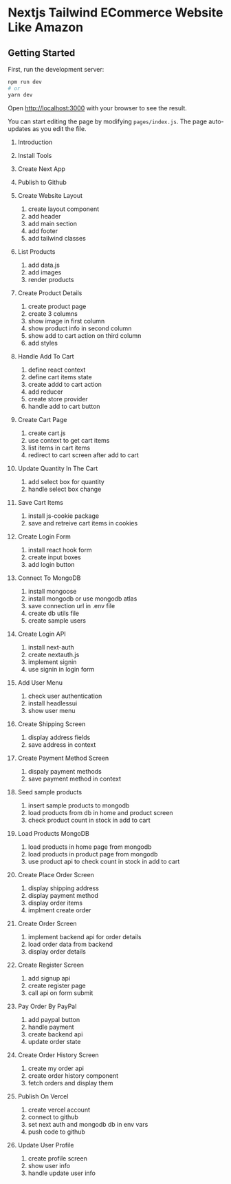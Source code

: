 # Nextjs Tailwind ECommerce Website Like Amazon

## Getting Started

First, run the development server:

```bash
npm run dev
# or
yarn dev
```

Open [http://localhost:3000](http://localhost:3000) with your browser to see the result.

You can start editing the page by modifying `pages/index.js`. The page auto-updates as you edit the file.

1. Introduction
2. Install Tools
3. Create Next App
4. Publish to Github

5. Create Website Layout

   1. create layout component
   2. add header
   3. add main section
   4. add footer
   5. add tailwind classes

6. List Products

   1. add data.js
   2. add images
   3. render products

7. Create Product Details

   1. create product page
   2. create 3 columns
   3. show image in first column
   4. show product info in second column
   5. show add to cart action on third column
   6. add styles

8. Handle Add To Cart

   1. define react context
   2. define cart items state
   3. create addd to cart action
   4. add reducer
   5. create store provider
   6. handle add to cart button

9. Create Cart Page

   1. create cart.js
   2. use context to get cart items
   3. list items in cart items
   4. redirect to cart screen after add to cart

10. Update Quantity In The Cart

    1. add select box for quantity
    2. handle select box change

11. Save Cart Items

    1. install js-cookie package
    2. save and retreive cart items in cookies

12. Create Login Form

    1. install react hook form
    2. create input boxes
    3. add login button

13. Connect To MongoDB

    1. install mongoose
    2. install mongodb or use mongodb atlas
    3. save connection url in .env file
    4. create db utils file
    5. create sample users

14. Create Login API

    1. install next-auth
    2. create nextauth.js
    3. implement signin
    4. use signin in login form

15. Add User Menu

    1. check user authentication
    2. install headlessui
    3. show user menu

16. Create Shipping Screen

    1. display address fields
    2. save address in context

17. Create Payment Method Screen

    1. dispaly payment methods
    2. save payment method in context

18. Seed sample products

    1. insert sample products to mongodb
    2. load products from db in home and product screen
    3. check product count in stock in add to cart

19. Load Products MongoDB

    1. load products in home page from mongodb
    2. load products in product page from mongodb
    3. use product api to check count in stock in add to cart

20. Create Place Order Screen

    1. display shipping address
    2. display payment method
    3. display order items
    4. implment create order

21. Create Order Screen

    1. implement backend api for order details
    2. load order data from backend
    3. display order details

22. Create Register Screen

    1. add signup api
    2. create register page
    3. call api on form submit

23. Pay Order By PayPal

    1. add paypal button
    2. handle payment
    3. create backend api
    4. update order state

24. Create Order History Screen

    1. create my order api
    2. create order history component
    3. fetch orders and display them

25. Publish On Vercel

    1. create vercel account
    2. connect to github
    3. set next auth and mongodb db in env vars
    4. push code to github

26. Update User Profile
    1. create profile screen
    2. show user info
    3. handle update user info
